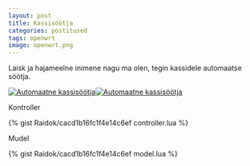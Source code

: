 ```yaml
---
layout: post
title: Kassisöötja
categories: postitused
tags: openwrt
image: openwrt.png
---
```

Laisk ja hajameelne inimene nagu ma olen, tegin kassidele automaatse söötja.

[![Automaatne kassisöötja](p-wr703n-automaatne-kassisootja-1.jpg)](wr703n-automaatne-kassisootja-1.jpg)[![Automaatne kassisöötja](p-wr703n-automaatne-kassisootja-2.jpg)](wr703n-automaatne-kassisootja-2.jpg)


Kontroller

{% gist Raidok/cacd1b16fc1f4e14c6ef controller.lua %}

Mudel

{% gist Raidok/cacd1b16fc1f4e14c6ef model.lua %}



